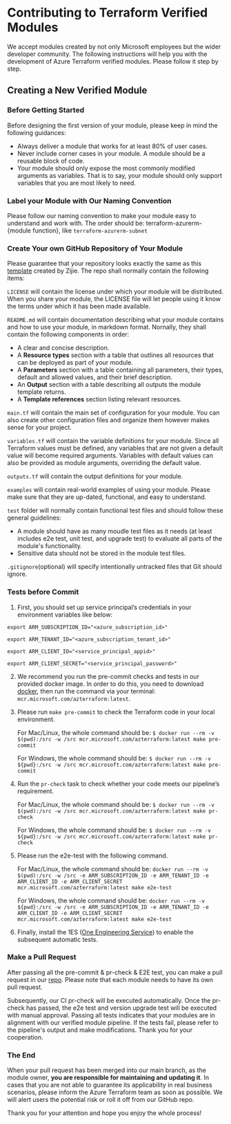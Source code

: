 # Contributing to Terraform Verified Modules  
We accept modules created by not only Microsoft employees but the wider developer community. The following instructions will help you with the development of Azure Terraform verified modules. Please follow it step by step. 

## Creating a New Verified Module
### Before Getting Started
Before designing the first version of your module, please keep in mind the following guidances:

* Always deliver a module that works for at least 80% of user cases. 
* Never include corner cases in your module. A module should be a reusable block of code. 
* Your module should only expose the most commonly modified arguments as variables. That is to say, your module should only support variables that you are most likely to need. 

### Label your Module with Our Naming Convention
Please follow our naming convention to make your module easy to understand and work with. The order should be: terraform-azurerm-{module function}, like `terraform-azurerm-subnet`

### Create Your own GitHub Repository of Your Module
Please guarantee that your repository looks exactly the same as this [template](https://github.com/Azure/terraform-verified-module) created by Zijie. The repo shall normally contain the following items: 

`LICENSE` will contain the license under which your module will be distributed. When you share your module, the LICENSE file will let people using it know the terms under which it has been made available.

`README.md` will contain documentation describing what your module contains and how to use your module, in markdown format. Nornally, they shall contain the following components in order: 
  
* A clear and concise description.
* A **Resource types** section with a table that outlines all resources that can be deployed as part of your module.
* A **Parameters** section with a table containing all parameters, their types, default and allowed values, and their brief description.
* An **Output** section with a table describing all outputs the module template returns.
* A **Template references** section listing relevant resources.

`main.tf` will contain the main set of configuration for your module. You can also create other configuration files and organize them however makes sense for your project.

`variables.tf` will contain the variable definitions for your module. Since all Terraform values must be defined, any variables that are not given a default value will become required arguments. Variables with default values can also be provided as module arguments, overriding the default value.

`outputs.tf` will contain the output definitions for your module. 

`examples` will contain real-world examples of using your module. Please make sure that they are up-dated, functional, and easy to understand. 

`test` folder will normally contain functional test files and should follow these general guidelines:
* A module should have as many moudle test files as it needs (at least includes e2e test, unit test, and upgrade test) to evaluate all parts of the module's functionality. 
* Sensitive data should not be stored in the module test files. 

`.gitignore`(optional) will specify intentionally untracked files that Git should ignore. 

### Tests before Commit

1. First, you should set up service principal’s credentials in your environment variables like below: 

```
export ARM_SUBSCRIPTION_ID="<azure_subscription_id>"

export ARM_TENANT_ID="<azure_subscription_tenant_id>"

export ARM_CLIENT_ID="<service_principal_appid>"

export ARM_CLIENT_SECRET="<service_principal_password>"
```
2. We recommend you run the pre-commit checks and tests in our provided docker image. In order to do this, you need to download [docker](https://www.docker.com/pricing/#/download), then run the command via your terminal: `mcr.microsoft.com/azterraform:latest`.

3. Please run `make pre-commit` to check the Terraform code in your local environment. 

    For Mac/Linux, the whole command should be: `$ docker run --rm -v $(pwd):/src -w /src mcr.microsoft.com/azterraform:latest make pre-commit`

    For Windows, the whole command should be: `$ docker run --rm -v ${pwd}:/src -w /src mcr.microsoft.com/azterraform:latest make pre-commit`

4. Run the `pr-check` task to check whether your code meets our pipeline’s requirement. 

    For Mac/Linux, the whole command should be: `$ docker run --rm -v $(pwd):/src -w /src mcr.microsoft.com/azterraform:latest make pr-check`

    For Windows, the whole command should be: `$ docker run --rm -v ${pwd}:/src -w /src mcr.microsoft.com/azterraform:latest make pr-check`

5. Please run the e2e-test with the following command. 

    For Mac/Linux, the whole command should be: `docker run --rm -v $(pwd):/src -w /src -e ARM_SUBSCRIPTION_ID -e ARM_TENANT_ID -e ARM_CLIENT_ID -e ARM_CLIENT_SECRET mcr.microsoft.com/azterraform:latest make e2e-test`

    For Windows, the whole command should be: `docker run --rm -v ${pwd}:/src -w /src -e ARM_SUBSCRIPTION_ID -e ARM_TENANT_ID -e ARM_CLIENT_ID -e ARM_CLIENT_SECRET mcr.microsoft.com/azterraform:latest make e2e-test`

6. Finally, install the 1ES ([One Engineering Service](https://github.com/apps/1es-resource-management/installations/24223778)) to enable the subsequent automatic tests. 

### Make a Pull Request
After passing all the pre-commit & pr-check & E2E test, you can make a pull request in our [repo](https://github.com/Azure/terraform-azure-modules). Please note that each module needs to have its own pull request. 

Subsequently, our CI pr-check will be executed automatically. Once the pr-check has passed, the e2e test and version upgrade test will be executed with manual approval. Passing all tests indicates that your modules are in alignment with our verified module pipeline. If the tests fail, please refer to the pipeline's output and make modifications. Thank you for your cooperation. 

### The End
When your pull request has been merged into our main branch, as the module owner, **you are responsible for maintaining and updating it**. In cases that you are not able to guarantee its applicability in real business scenarios, please inform the Azure Terraform team as soon as possible. We will alert users the potential risk or roll it off from our GitHub repo. 

Thank you for your attention and hope you enjoy the whole process!